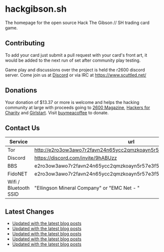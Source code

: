 # hackgibson.sh
The homepage for the open source Hack The Gibson // SH trading card game.


## Contributing

To add your card just submit a pull request with your card's front art, it would be added to the next run of set after community play testing.

Game play and discussions over the project is held the r2600 discord server. Come join us at [Discord](https://discord.com/invite/9hABUzz) or via IRC at https://www.scuttled.net/


## Donations

Your donation of $13.37 or more is welcome and helps the hacking community at large with proceeds going to [2600 Magazine](https://2600.com/), [Hackers for Charity](https://hackersforcharity.org) and [Girlstart](https://girlstart.org).  Visit [buymeacoffee](https://www.buymeacoffee.com/hackgibson.sh) to donate.


## Contact Us

Service | url
-|-
Tor | http://e2ro3ow3awo7r2favn24n65ycc2qmzkoayn5r57e3f56nvjwdcgg32ad.onion
Discord | https://discord.com/invite/9hABUzz
BBS | e2ro3ow3awo7r2favn24n65ycc2qmzkoayn5r57e3f56nvjwdcgg32ad.onion:23
FidoNET | e2ro3ow3awo7r2favn24n65ycc2qmzkoayn5r57e3f56nvjwdcgg32ad.onion:24554
Wifi / Bluetooth SSID | "Ellingson Mineral Company" or "EMC Net - <fidonet address>"

## Latest Changes
<!-- BLOG-POST-LIST:START -->
- [Updated with the latest blog posts](https://github.com/DFW2600/hackgibson.sh/commit/cebb2a03414802a48d079f64cc74cbb14ec35d32)
- [Updated with the latest blog posts](https://github.com/DFW2600/hackgibson.sh/commit/0a456692d0aa4848a22a65c1211cdf902492e20f)
- [Updated with the latest blog posts](https://github.com/DFW2600/hackgibson.sh/commit/74e8469f9bc1f87b45b4a60a5ac7af6eb99d61ae)
- [Updated with the latest blog posts](https://github.com/DFW2600/hackgibson.sh/commit/791fae049fe5581dc399c44b5cd24d9483c9cf1d)
- [Updated with the latest blog posts](https://github.com/DFW2600/hackgibson.sh/commit/7cfd859550275ebd672f1fc046c9fc0d20dc7645)
<!-- BLOG-POST-LIST:END -->
